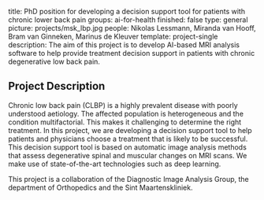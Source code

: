 title: PhD position for developing a decision support tool for patients with chronic lower back pain
groups: ai-for-health 
finished: false
type: general
picture: projects/msk_lbp.jpg
people: Nikolas Lessmann, Miranda van Hooff, Bram van Ginneken, Marinus de Kleuver 
template: project-single
description: The aim of this project is to develop AI-based MRI analysis software to help provide treatment decision support in patients with chronic degenerative low back pain.

## Project Description

Chronic low back pain (CLBP) is a highly prevalent disease with poorly understood aetiology. The affected population is heterogeneous and the condition multifactorial. This makes it challenging to determine the right treatment. In this project, we are developing a decision support tool to help patients and physicians choose a treatment that is likely to be successful. This decision support tool is based on automatic image analysis methods that assess degenerative spinal and muscular changes on MRI scans. We make use of state-of-the-art technologies such as deep learning.

This project is a collaboration of the Diagnostic Image Analysis Group, the department of Orthopedics and the Sint Maartenskliniek.

